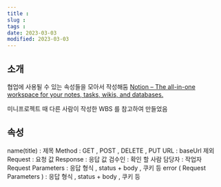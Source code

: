 ```yaml
---
title :
slug :
tags :
date: 2023-03-03
modified: 2023-03-03
---
```


## 소개

협업에 사용될 수 있는 속성들을 모아서 작성해둠
[Notion – The all-in-one workspace for your notes, tasks, wikis, and databases.](https://www.notion.so/code-library/API-84766b5138cd4e7892c48f9f905912fe?pvs=4)

미니프로젝트 때 다른 사람이 작성한 WBS 를 참고하여 만들었음

## 속성

name(title) : 제목
Method : GET , POST , DELETE , PUT
URL : baseUrl 제외
Request : 요청 값
Response : 응답 값
검수인 : 확인 할 사람
담당자 : 작업자
Request Parameters : 응답 형식 , status + body , 쿠키 등
error ( Request Parameters ) : 응답 형식 , status + body , 쿠키 등
